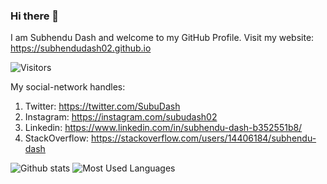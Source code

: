 ### Hi there 👋

<!--
**subhendudash02/subhendudash02** is a ✨ _special_ ✨ repository because its `README.md` (this file) appears on your GitHub profile.

Here are some ideas to get you started:

- 🔭 I’m currently working on ...
- 🌱 I’m currently learning ...
- 👯 I’m looking to collaborate on ...
- 🤔 I’m looking for help with ...
- 💬 Ask me about ...
- 📫 How to reach me: ...
- 😄 Pronouns: ...
- ⚡ Fun fact: ...
-->

I am Subhendu Dash and welcome to my GitHub Profile.
Visit my website:
https://subhendudash02.github.io

![Visitors](https://visitor-badge.glitch.me/badge?page_id=subhendudash02.visitor-badge)

My social-network handles:
1. Twitter: https://twitter.com/SubuDash
2. Instagram: https://instagram.com/subudash02
3. Linkedin: https://www.linkedin.com/in/subhendu-dash-b352551b8/
4. StackOverflow: https://stackoverflow.com/users/14406184/subhendu-dash


![Github stats](https://github-readme-stats.vercel.app/api?username=subhendudash02&theme=tokyonight)
![Most Used Languages](https://github-readme-stats.vercel.app/api/top-langs/?username=subhendudash02&count_private=true&theme=tokyonight)
